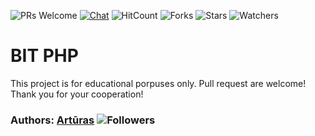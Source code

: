 ![PRs Welcome](https://img.shields.io/badge/PRs-welcome-brightgreen.svg)
[![Chat](https://img.shields.io/discord/620935790867906561?label=chat)](https://discordapp.com/channels/620935790867906561)
![HitCount](http://hits.dwyl.io/keizah7/bit-php.svg)
![Forks](https://img.shields.io/github/forks/keizah7/bit-php?style=social)
![Stars](https://img.shields.io/github/stars/keizah7/bit-php?style=social)
![Watchers](https://img.shields.io/github/watchers/keizah7/bit-php?style=social)

# BIT PHP

This project is for educational porpuses only. Pull request are welcome! Thank you for your cooperation!

### Authors: [Artūras](https://github.com/keizah7) ![Followers](https://img.shields.io/github/followers/keizah7?style=social)